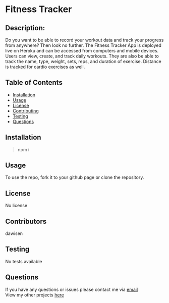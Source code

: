 # Fitness Tracker

## Description:
Do you want to be able to record your workout data and track your progress from anywhere? Then look no further. The Fitness Tracker App is deployed live on Heroku and can be accessed from computers and mobile devices. Users can view, create, and track daily workouts. They are also be able to track the name, type, weight, sets, reps, and duration of exercise. Distance is tracked for cardio exercises as well.

## Table of Contents

* [Installation](#Installation)
* [Usage](#Usage)
* [License](#License)
* [Contributing](#Contributing)
* [Testing](#Testing)
* [Questions](#Questions)


## Installation

> npm i

## Usage
To use the repo, fork it to your github page or clone the repository.

## License
No license

## Contributors
dawisen

## Testing
No tests available
  
## Questions
If you have any questions or issues please contact me via [email](daniellewwise@gmail.com)<br>
View my other projects [here](https://github.com/dawisen?tab=repositories)
